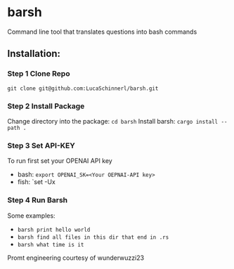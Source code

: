 # barsh
Command line tool that translates questions into bash commands

## Installation:

### Step 1 Clone Repo
`git clone git@github.com:LucaSchinnerl/barsh.git`

### Step 2 Install Package
Change directory into the package: `cd barsh`
Install barsh: `cargo install --path .`

### Step 3 Set API-KEY
To run first set your OPENAI API key
- bash: `export OPENAI_SK=<Your OEPNAI-API key>`
- fish: `set -Ux <Your OEPNAI-API key>

### Step 4 Run Barsh
Some examples:
- `barsh print hello world`
- `barsh find all files in this dir that end in .rs`
- `barsh what time is it`


Promt engineering courtesy of wunderwuzzi23
